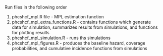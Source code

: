 Run files in the following order

1. phcshcf_mpl.R file - MPL estimation function
2. phcshcf_mpl_extra_functions.R - contains functions which generate data for simulation, summarizes results from simulations, and functions for plotting results
3. phcshcf_mpl_simulation.R - runs ths simulations
4. phcshcf_mpl_figures.R - produces the baseline hazard, coverage probabilities, and cumulative incidence functions from simulations
